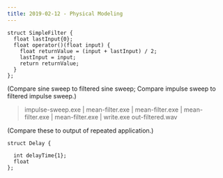 ```yaml
---
title: 2019-02-12 - Physical Modeling
---
```




``` {#lst:filter .cpp}
struct SimpleFilter {
  float lastInput{0};
  float operator()(float input) {
    float returnValue = (input + lastInput) / 2;
    lastInput = input;
    return returnValue;
  }
};
```

(Compare sine sweep to filtered sine sweep; Compare impulse sweep to filtered impulse sweep.) 

> impulse-sweep.exe | mean-filter.exe | mean-filter.exe | mean-filter.exe | mean-filter.exe | write.exe out-filtered.wav

(Compare these to output of repeated application.)

``` {#lst:delay .cpp}
struct Delay {
  
  int delayTime{1};
  float 
};
```

